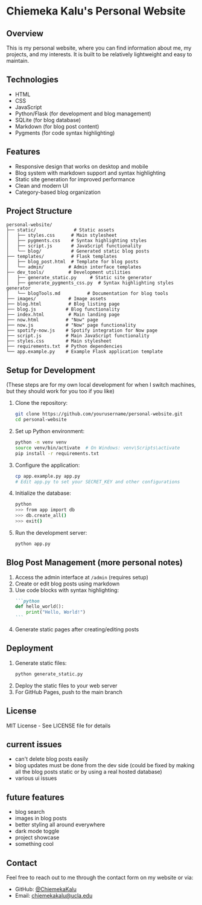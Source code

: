 # Chiemeka Kalu's Personal Website

## Overview
This is my personal website, where you can find information about me, my projects, and my interests. It is built to be relatively lightweight and easy to maintain.

## Technologies
- HTML
- CSS
- JavaScript
- Python/Flask (for development and blog management) 
- SQLite (for blog database)
- Markdown (for blog post content)
- Pygments (for code syntax highlighting)

## Features
- Responsive design that works on desktop and mobile
- Blog system with markdown support and syntax highlighting
- Static site generation for improved performance
- Clean and modern UI
- Category-based blog organization

## Project Structure
```
personal-website/
├── static/              # Static assets
│   ├── styles.css      # Main stylesheet
│   ├── pygments.css    # Syntax highlighting styles
│   ├── script.js       # JavaScript functionality
│   └── blog/           # Generated static blog posts
├── templates/          # Flask templates
│   ├── blog_post.html  # Template for blog posts
│   └── admin/         # Admin interface templates
├── dev_tools/         # Development utilities
│   ├── generate_static.py     # Static site generator
│   ├── generate_pygments_css.py  # Syntax highlighting styles generator
│   └── blogTools.md          # Documentation for blog tools
├── images/            # Image assets
├── blog.html          # Blog listing page
├── blog.js           # Blog functionality
├── index.html         # Main landing page
├── now.html          # "Now" page
├── now.js            # "Now" page functionality
├── spotify-now.js    # Spotify integration for Now page
├── script.js         # Main JavaScript functionality
├── styles.css        # Main stylesheet
├── requirements.txt  # Python dependencies
└── app.example.py    # Example Flask application template
```

## Setup for Development

(These steps are for my own local development for when I switch machines, but they should work for you too if you like)
1. Clone the repository:
   ```bash
   git clone https://github.com/yourusername/personal-website.git
   cd personal-website
   ```

2. Set up Python environment:
   ```bash
   python -m venv venv
   source venv/bin/activate  # On Windows: venv\Scripts\activate
   pip install -r requirements.txt
   ```

3. Configure the application:
   ```bash
   cp app.example.py app.py
   # Edit app.py to set your SECRET_KEY and other configurations
   ```

4. Initialize the database:
   ```bash
   python
   >>> from app import db
   >>> db.create_all()
   >>> exit()
   ```

5. Run the development server:
   ```bash
   python app.py
   ```

## Blog Post Management (more personal notes)
1. Access the admin interface at `/admin` (requires setup)
2. Create or edit blog posts using markdown
3. Use code blocks with syntax highlighting:
   ````markdown
   ```python
   def hello_world():
       print("Hello, World!")
   ```
   ````
4. Generate static pages after creating/editing posts

## Deployment
1. Generate static files:
   ```bash
   python generate_static.py
   ```
2. Deploy the static files to your web server
3. For GitHub Pages, push to the main branch

## License
MIT License - See LICENSE file for details


## current issues
- can't delete blog posts easily 
- blog updates must be done from the dev side (could be fixed by making all the blog posts static or by using a real hosted database)
- various ui issues


## future features
- blog search
- images in blog posts
- better styling all around everywhere 
- dark mode toggle
- project showcase
- something cool


## Contact
Feel free to reach out to me through the contact form on my website or via:
- GitHub: [@ChiemekaKalu](https://github.com/ChiemekaKalu)
- Email: chiemekakalu@ucla.edu  
